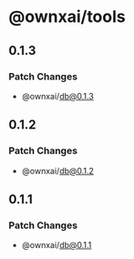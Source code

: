 # @ownxai/tools

## 0.1.3

### Patch Changes

- @ownxai/db@0.1.3

## 0.1.2

### Patch Changes

- @ownxai/db@0.1.2

## 0.1.1

### Patch Changes

- @ownxai/db@0.1.1
